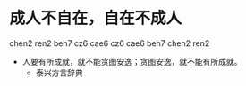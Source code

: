 # 成人不自在，自在不成人
chen2 ren2 beh7 cz6 cae6 cz6 cae6 beh7 chen2 ren2
+ 人要有所成就，就不能贪图安逸；贪图安逸，就不能有所成就。
  * 泰兴方言辞典
